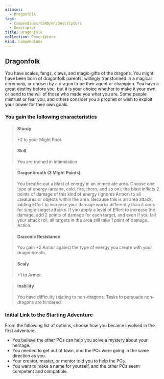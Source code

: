 ```yaml
---
aliases:
  - Dragonfolk
tags:
  - Compendiums/CSRD/en/Descriptors
  - Descriptor
title: Dragonfolk
collection: Descriptors
kind: Compendiums
---
```

## Dragonfolk  
You have scales, fangs, claws, and magic-gifts of the dragons. You might have been born of dragonfolk parents, willingly transformed in a magical ceremony, or chosen by a dragon to be their agent or champion. You have a great destiny before you, but it is your choice whether to make it your own or bend to the will of those who made you what you are. Some people mistrust or fear you, and others consider you a prophet or wish to exploit your power for their own goals.
### You gain the following characteristics  
> #### Sturdy
> +2 to your Might Pool.  

> #### Skill
> You are trained in intimidation  

> #### Dragonbreath (3 Might Points)
> You breathe out a blast of energy in an immediate area. Choose one type of energy (arcane, cold, fire, thorn, and so on); the blast inflicts 2 points of damage of this kind of energy (ignores Armor) to all creatures or objects within the area. Because this is an area attack, adding Effort to increase your damage works differently than it does for single-target attacks. If you apply a level of Effort to increase the damage, add 2 points of damage for each target, and even if you fail your attack roll, all targets in the area still take 1 point of damage. Action.  

> #### Draconic Resistance
> You gain +2 Armor against the type of energy you create with your dragonbreath.  

> #### Scaly
> +1 to Armor.  

> #### Inability
> You have difficulty relating to non-dragons. Tasks to persuade non-dragons are hindered.  

### Initial Link to the Starting Adventure  
From the following list of options, choose how you became involved in the first adventure.  
- You believe the other PCs can help you solve a mystery about your heritage.  
- You needed to get out of town, and the PCs were going in the same direction as you.  
- Your creator, master, or mentor told you to help the PCs.  
- You want to make a name for yourself, and the other PCs seem competent and compatible.  